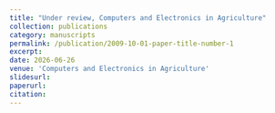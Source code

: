 ```yaml
---
title: "Under review, Computers and Electronics in Agriculture"
collection: publications
category: manuscripts
permalink: /publication/2009-10-01-paper-title-number-1
excerpt: 
date: 2026-06-26
venue: 'Computers and Electronics in Agriculture'
slidesurl: 
paperurl: 
citation: 
---
```

